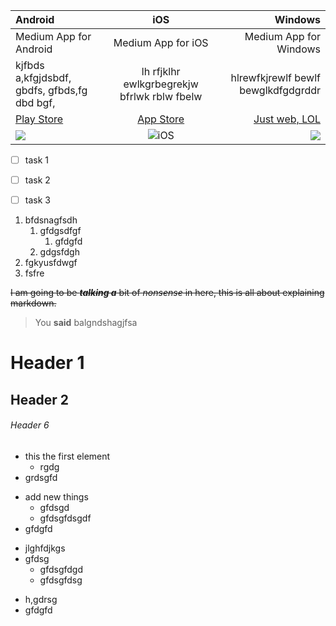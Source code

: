 Android | iOS | Windows
:------- | :--------: | ---:
Medium App for Android | Medium App for iOS | Medium App for Windows
kjfbds a,kfgjdsbdf, gbdfs, gfbds,fg dbd bgf, | lh rfjklhr ewlkgrbegrekjw bfrlwk rblw fbelw | hlrewfkjrewlf bewlf bewglkdfgdgrddr
[Play Store](https://play.google.com/store/apps/details?id=com.medium.reader&hl=en) | [App Store](https://itunes.apple.com/us/app/medium/id828256236?mt=8) | [Just web, LOL](https://medium.com/)
![](https://dunked.cdn.speedyrails.net/assets/prod/22884/p17s2tfgc31jte13d51pea1l2oblr3.png) | ![iOS](https://images.idgesg.net/images/article/2017/08/ios-logo-icon-100733550-large.3x2.jpg) | ![](https://upload.wikimedia.org/wikipedia/commons/c/c7/Windows_logo_-_2012.png)


* [ ] task 1
+ [ ] task 2
- [ ] task 3

1. bfdsnagfsdh
   1. gfdgsdfgf
      1. gfdgfd
   2. gdgsfdgh
2. fgkyusfdwgf
3. fsfre

~~I am going to be __*talking a*__ bit of *nonsense* in here, this is all about explaining markdown.~~

> You **said** balgndshagjfsa

# Header 1

## Header 2

###### Header 6

- this the first element
   - rgdg
- grdsgfd
* add new things
   * gfdsgd
   * gfdsgfdsgdf
* gfdgfd
+ jlghfdjkgs
+ gfdsg
   + gfdsgfdgd
   + gfdsgfdsg
- h,gdrsg
- gfdgfd
